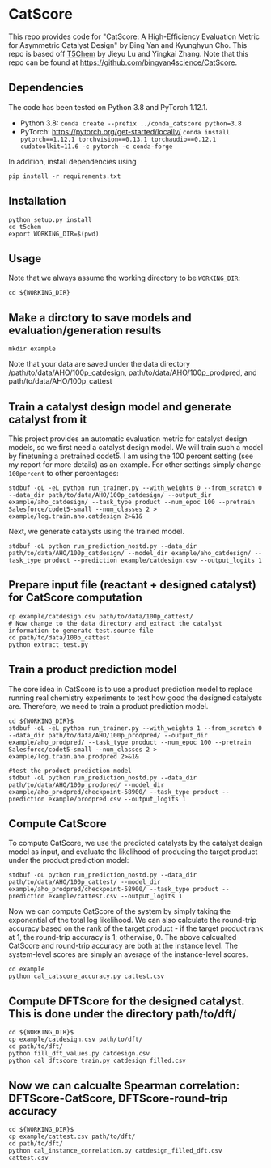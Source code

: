 # CatScore

This repo provides code for "CatScore: A High-Efficiency Evaluation Metric for Asymmetric Catalyst Design" by Bing Yan and Kyunghyun Cho. This repo is based off [T5Chem](https://github.com/HelloJocelynLu/t5chem) by Jieyu Lu and Yingkai Zhang. Note that this repo can be found at https://github.com/bingyan4science/CatScore.

## Dependencies

The code has been tested on Python 3.8 and PyTorch 1.12.1.

* Python 3.8: `conda create --prefix ../conda_catscore python=3.8`
* PyTorch: https://pytorch.org/get-started/locally/ `conda install pytorch==1.12.1 torchvision==0.13.1 torchaudio==0.12.1 cudatoolkit=11.6 -c pytorch -c conda-forge`

In addition, install dependencies using

```
pip install -r requirements.txt
```

## Installation

```
python setup.py install
cd t5chem
export WORKING_DIR=$(pwd)
```


## Usage

Note that we always assume the working directory to be `WORKING_DIR`:

```
cd ${WORKING_DIR}
```
## Make a dirctory to save models and evaluation/generation results
```
mkdir example
```
Note that your data are saved under the data directory /path/to/data/AHO/100p_catdesign, path/to/data/AHO/100p_prodpred, and path/to/data/AHO/100p_cattest

## Train a catalyst design model and generate catalyst from it

This project provides an automatic evaluation metric for catalyst design models, so we first need a catalyst design model. We will train such a model by finetuning a pretrained codet5. I am using the 100 percent setting (see my report for more details) as an example. For other settings simply change `100percent` to other percentages:

```
stdbuf -oL -eL python run_trainer.py --with_weights 0 --from_scratch 0 --data_dir path/to/data/AHO/100p_catdesign/ --output_dir example/aho_catdesign/ --task_type product --num_epoc 100 --pretrain Salesforce/codet5-small --num_classes 2 > example/log.train.aho.catdesign 2>&1&
```

Next, we generate catalysts using the trained model.
```
stdbuf -oL python run_prediction_nostd.py --data_dir path/to/data/AHO/100p_catdesign/ --model_dir example/aho_catdesign/ --task_type product --prediction example/catdesign.csv --output_logits 1
```

## Prepare input file (reactant + designed catalyst) for CatScore computation
```
cp example/catdesign.csv path/to/data/100p_cattest/
# Now change to the data directory and extract the catalyst information to generate test.source file
cd path/to/data/100p_cattest
python extract_test.py
```

## Train a product prediction model

The core idea in CatScore is to use a product prediction model to replace running real chemistry experiments to test how good the designed catalysts are. Therefore, we need to train a product prediction model.

```
cd ${WORKING_DIR}$
stdbuf -oL -eL python run_trainer.py --with_weights 1 --from_scratch 0 --data_dir path/to/data/AHO/100p_prodpred/ --output_dir example/aho_prodpred/ --task_type product --num_epoc 100 --pretrain Salesforce/codet5-small --num_classes 2 > example/log.train.aho.prodpred 2>&1&

#test the product prediction model
stdbuf -oL python run_prediction_nostd.py --data_dir path/to/data/AHO/100p_prodpred/ --model_dir example/aho_prodpred/checkpoint-58900/ --task_type product --prediction example/prodpred.csv --output_logits 1
```

## Compute CatScore

To compute CatScore, we use the predicted catalysts by the catalyst design model as input, and evaluate the likelihood of producing the target product under the product prediction model:

```
stdbuf -oL python run_prediction_nostd.py --data_dir path/to/data/AHO/100p_cattest/ --model_dir example/aho_prodpred/checkpoint-58900/ --task_type product --prediction example/cattest.csv --output_logits 1
```

Now we can compute CatScore of the system by simply taking the exponential of the total log likelihood. We can also calculate the round-trip accuracy based on the rank of the target product - if the target product rank at 1, the round-trip accuracy is 1; otherwise, 0. The above calcualted CatScore and round-trip accuracy are both at the instance level. The system-level scores are simply an average of the instance-level scores.

```
cd example
python cal_catscore_accuracy.py cattest.csv
```

## Compute DFTScore for the designed catalyst. This is done under the directory path/to/dft/
```
cd ${WORKING_DIR}$
cp example/catdesign.csv path/to/dft/
cd path/to/dft/
python fill_dft_values.py catdesign.csv
python cal_dftscore_train.py catdesign_filled.csv
```

## Now we can calcualte Spearman correlation: DFTScore-CatScore, DFTScore-round-trip accuracy
```
cd ${WORKING_DIR}$
cp example/cattest.csv path/to/dft/
cd path/to/dft/
python cal_instance_correlation.py catdesign_filled_dft.csv cattest.csv
```

